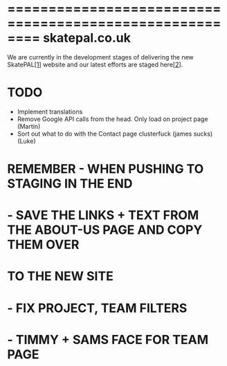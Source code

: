 ========================================================
skatepal.co.uk
========================================================
We are currently in the development stages of delivering the new SkatePAL[[1]] website
and our latest efforts are staged here[[2]].

TODO
====
  - Implement translations
  - Remove Google API calls from the head. Only load on project page (Martin)
  - Sort out what to do with the Contact page clusterfuck (james sucks) (Luke)

# REMEMBER - WHEN PUSHING TO STAGING IN THE END
#   - SAVE THE LINKS + TEXT FROM THE ABOUT-US PAGE AND COPY THEM OVER
#     TO THE NEW SITE
#   - FIX PROJECT, TEAM FILTERS
#   - TIMMY + SAMS FACE FOR TEAM PAGE


[1]: https://www.skatepal.co.uk
[2]: http://skatepal-app.herokuapp.com/
